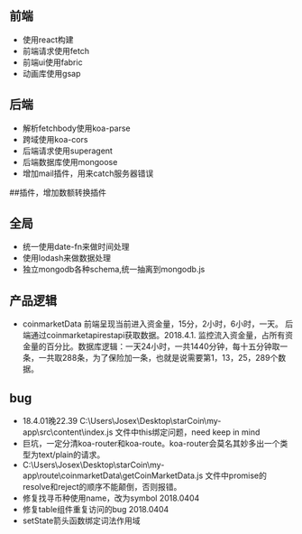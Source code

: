 ## 前端
* 使用react构建
* 前端请求使用fetch
* 前端ui使用fabric
* 动画库使用gsap
## 后端
* 解析fetchbody使用koa-parse
* 跨域使用koa-cors
* 后端请求使用superagent
* 后端数据库使用mongoose
* 增加mail插件，用来catch服务器错误

##插件，增加数额转换插件

## 全局
* 统一使用date-fn来做时间处理
* 使用lodash来做数据处理
* 独立mongodb各种schema,统一抽离到mongodb.js
## 产品逻辑
* coinmarketData 前端呈现当前进入资金量，15分，2小时，6小时，一天。
后端通过coinmarketapirestapi获取数据。2018.4.1.
监控流入资金量，占所有资金量的百分比。数据库逻辑：一天24小时，一共1440分钟，每十五分钟取一条，一共取288条，为了保险加一条，也就是说需要第1，13，25，289个数据。

## bug

* 18.4.01晚22.39 C:\Users\Josex\Desktop\starCoin\my-app\src\content\index.js 文件中this绑定问题，need keep in mind
* 巨坑，一定分清koa-router和koa-route。koa-router会莫名其妙多出一个类型为text/plain的请求。
* C:\Users\Josex\Desktop\starCoin\my-app\route\coinmarketData\getCoinMarketData.js 文件中promise的resolve和reject的顺序不能颠倒，否则报错。
* 修复找寻币种使用name，改为symbol 2018.0404
* 修复table组件重复访问的bug 2018.0404
* setState箭头函数绑定词法作用域